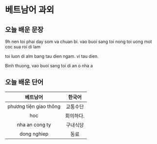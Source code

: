 # 베트남어 과외

## 오늘 배운 문장

9h nen toi phai day som va chuan bi. vao buoi sang toi nong toi uong mot coc sua roi di lam

toi luon di alm bang tau dien ngam. vi tau dien.

Binh thuong, vao buoi sang toi di an o nha a





## 오늘 배운 단어
| 베트남어 | 한국어 |
|:--:|:--:|
|phương tiện giao thông|교통수단|
|hoc|회의하다.|
|nha an cong ty|구내식당|
|dong nghiep|동료|
